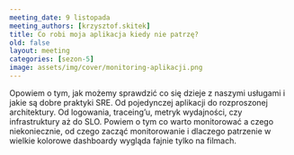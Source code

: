```yaml
---
meeting_date: 9 listopada
meeting_authors: [krzysztof.skitek]
title: Co robi moja aplikacja kiedy nie patrzę?
old: false
layout: meeting
categories: [sezon-5]
image: assets/img/cover/monitoring-aplikacji.png
---
```


Opowiem o tym, jak możemy sprawdzić co się dzieje z naszymi usługami i jakie są dobre praktyki SRE.
Od pojedynczej aplikacji do rozproszonej architektury.
Od logowania, traceing’u, metryk wydajności, czy infrastruktury aż do SLO.
Powiem o tym co warto monitorować a czego niekoniecznie, od czego zacząć monitorowanie i dlaczego patrzenie w wielkie kolorowe dashboardy wygląda fajnie tylko na filmach.